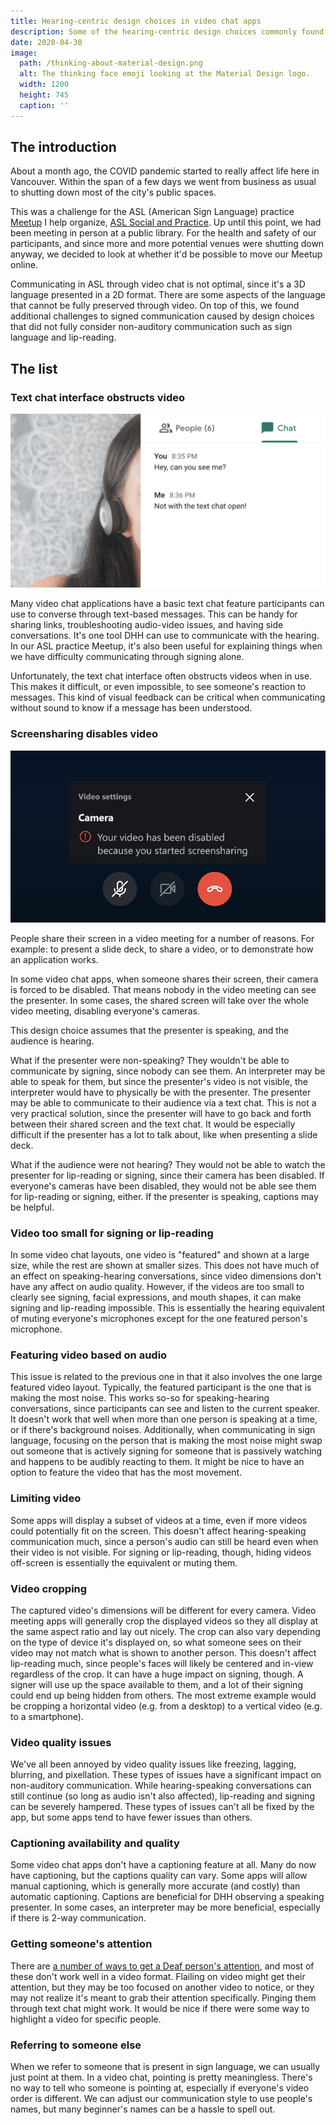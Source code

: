 ```yaml
---
title: Hearing-centric design choices in video chat apps
description: Some of the hearing-centric design choices commonly found in video chat apps, which may make it harder for Deaf and hard-of-hearing to communicate.
date: 2020-04-30
image:
  path: /thinking-about-material-design.png
  alt: The thinking face emoji looking at the Material Design logo.
  width: 1200
  height: 745
  caption: ''
---
```


<!--
Some rough title ideas...
- audist-visual communication
- video sounds like a visual medium
- video is second-class to audio
-->

<!--
TODO:
- change title, image, date, description
- update heading texts
- add screenshots to each item in "the list"
- proofread/edit/grammars
- rename this file and matching assets folder and its path
- expand first use of Deaf & HOH
-->
## The introduction

About a month ago, the COVID pandemic started to really affect life here in Vancouver. Within the span of a few days we went from business as usual to shutting down most of the city's public spaces.

This was a challenge for the ASL (American Sign Language) practice [Meetup](https://www.meetup.com/) I help organize, [ASL Social and Practice](https://www.meetup.com/ASL-Social/). Up until this point, we had been meeting in person at a public library. For the health and safety of our participants, and since more and more potential venues were shutting down anyway, we decided to look at whether it'd be possible to move our Meetup online.

<!-- Keep?
Three of us tested out the following video chat apps:
- [Discord](https://discordapp.com/)
- [Google Hangouts](https://hangouts.google.com/)
- [Google Meet](https://meet.google.com/)
- [Houseparty](https://www.houseparty.com/)
- [Jitsi Meet](https://meet.jit.si/)
- [Skype](https://www.skype.com/)
- [Zoom](https://zoom.us/)

We ended up settling on Jitsi Meet for now, although Google Meet is quickly becoming a good contender with the features they've recently been rolling out.
-->

<!-- Add?
- For hearing comparison: speaking, but only in monotone?
- Something about... how most things are designed for hearing?
- Something about... surprising but not surprising that such a visual format (video) is not optimal.
-->

Communicating in ASL through video chat is not optimal, since it's a 3D language presented in a 2D format. There are some aspects of the language that cannot be fully preserved through video. On top of this, we found additional challenges to signed communication caused by design choices that did not fully consider non-auditory communication such as sign language and lip-reading.

<!-- TODO: add segue? -->

## The list

### Text chat interface obstructs video

![Screenshot of a text chat interface covering up a video. In the video, only some hair and part of a headset is visible. The text chat reads: 'Hey can you see me?' and a reply: 'Not with the text chat open!'](./assets/hearing-centric-design-choices-in-video-chat-apps/google-meet-text-chat-obstructs-video.png)

Many video chat applications have a basic text chat feature participants can use to converse through text-based messages. This can be handy for sharing links, troubleshooting audio-video issues, and having side conversations. It's one tool DHH can use to communicate with the hearing. In our ASL practice Meetup, it's also been useful for explaining things when we have difficulty communicating through signing alone.

Unfortunately, the text chat interface often obstructs videos when in use. This makes it difficult, or even impossible, to see someone's reaction to messages. This kind of visual feedback can be critical when communicating without sound to know if a message has been understood.

### Screensharing disables video

![Screenshot of a message above a disabled camera button, reading: 'Your video has been disabled because you started screensharing.'](./assets/hearing-centric-design-choices-in-video-chat-apps/skype-video-disabled-when-screensharing.png)

People share their screen in a video meeting for a number of reasons. For example: to present a slide deck, to share a video, or to demonstrate how an application works.

In some video chat apps, when someone shares their screen, their camera is forced to be disabled. That means nobody in the video meeting can see the presenter. In some cases, the shared screen will take over the whole video meeting, disabling everyone's cameras.

This design choice assumes that the presenter is speaking, and the audience is hearing.

<!--
  Maybe add another image here?
  An illustration maybe?
-->

What if the presenter were non-speaking? They wouldn't be able to communicate by signing, since nobody can see them. An interpreter may be able to speak for them, but since the presenter's video is not visible, the interpreter would have to physically be with the presenter. The presenter may be able to communicate to their audience via a text chat. This is not a very practical solution, since the presenter will have to go back and forth between their shared screen and the text chat. It would be especially difficult if the presenter has a lot to talk about, like when presenting a slide deck.

What if the audience were not hearing? They would not be able to watch the presenter for lip-reading or signing, since their camera has been disabled. If everyone's cameras have been disabled, they would not be able see them for lip-reading or signing, either. If the presenter is speaking, captions may be helpful.

<!--
  Maybe next 3 issues all go together?
  Screenshot can be same.
-->

### Video too small for signing or lip-reading

<!--
  Get screenshot from Google Meet?
  Need 4+ or 5+ participants (if still maxes out)?
-->

In some video chat layouts, one video is "featured" and shown at a large size, while the rest are shown at smaller sizes. This does not have much of an effect on speaking-hearing conversations, since video dimensions don't have any affect on audio quality. However, if the videos are too small to clearly see signing, facial expressions, and mouth shapes, it can make signing and lip-reading impossible. This is essentially the hearing equivalent of muting everyone's microphones except for the one featured person's microphone.

### Featuring video based on audio

<!--
  Get screenshot from Google Meet?
  Need 4+ or 5+ participants (if still maxes out)?
-->

This issue is related to the previous one in that it also involves the one large featured video layout. Typically, the featured participant is the one that is making the most noise. This works so-so for speaking-hearing conversations, since participants can see and listen to the current speaker. It doesn't work that well when more than one person is speaking at a time, or if there's background noises. Additionally, when communicating in sign language, focusing on the person that is making the most noise might swap out someone that is actively signing for someone that is passively watching and happens to be audibly reacting to them. It might be nice to have an option to feature the video that has the most movement.

### Limiting video

<!--
  Get screenshot from Google Meet?
  Need 4+ or 5+ participants (if still maxes out)?
-->

Some apps will display a subset of videos at a time, even if more videos could potentially fit on the screen. This doesn't affect hearing-speaking communication much, since a person's audio can still be heard even when their video is not visible. For signing or lip-reading, though, hiding videos off-screen is essentially the equivalent or muting them.

### Video cropping

<!--
  Get screenshot from Houseparty...?
-->

The captured video's dimensions will be different for every camera. Video meeting apps will generally crop the displayed videos so they all display at the same aspect ratio and lay out nicely. The crop can also vary depending on the type of device it's displayed on, so what someone sees on their video may not match what is shown to another person. This doesn't affect lip-reading much, since people's faces will likely be centered and in-view regardless of the crop. It can have a huge impact on signing, though. A signer will use up the space available to them, and a lot of their signing could end up being hidden from others. The most extreme example would be cropping a horizontal video (e.g. from a desktop) to a vertical video (e.g. to a smartphone).

### Video quality issues

<!--
  Get screenshot from Discord...?
-->

We've all been annoyed by video quality issues like freezing, lagging, blurring, and pixellation. These types of issues have a significant impact on non-auditory communication. While hearing-speaking conversations can still continue (so long as audio isn't also affected), lip-reading and signing can be severely hampered. These types of issues can't all be fixed by the app, but some apps tend to have fewer issues than others.

### Captioning availability and quality

<!--
  Get screenshot from Jitsi...?
  - Some apps don't attribute captions to specific people (Google Meet is ok, try a diff one)? In this case, might not be able to tell who is speaking.
-->

Some video chat apps don't have a captioning feature at all. Many do now have captioning, but the captions quality can vary. Some apps will allow manual captioning, which is generally more accurate (and costly) than automatic captioning. Captions are beneficial for DHH observing a speaking presenter. In some cases, an interpreter may be more beneficial, especially if there is 2-way communication.

### Getting someone's attention

<!--
  Get screenshot... of what?
  TODO: expand this more...?
-->

There are [a number of ways to get a Deaf person's attention](https://www.lifeprint.com/asl101/topics/attention_getting_techniques.htm), and most of these don't work well in a video format. Flailing on video might get their attention, but they may be too focused on another video to notice, or they may not realize it's meant to grab their attention specifically. Pinging them through text chat might work. It would be nice if there were some way to highlight a video for specific people.

### Referring to someone else

<!--
  Get screenshot... of what?
  TODO: expand this more...?
-->

When we refer to someone that is present in sign language, we can usually just point at them. In a video chat, pointing is pretty meaningless. There's no way to tell who someone is pointing at, especially if everyone's video order is different. We can adjust our communication style to use people's names, but many beginner's names can be a hassle to spell out.
